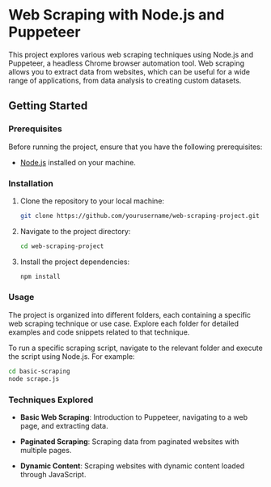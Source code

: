 

# Web Scraping with Node.js and Puppeteer

This project explores various web scraping techniques using Node.js and Puppeteer, a headless Chrome browser automation tool. Web scraping allows you to extract data from websites, which can be useful for a wide range of applications, from data analysis to creating custom datasets.

## Getting Started

### Prerequisites

Before running the project, ensure that you have the following prerequisites:

- [Node.js](https://nodejs.org/) installed on your machine.

### Installation

1. Clone the repository to your local machine:

   ```bash
   git clone https://github.com/yourusername/web-scraping-project.git
   ```

2. Navigate to the project directory:

   ```bash
   cd web-scraping-project
   ```

3. Install the project dependencies:

   ```bash
   npm install
   ```

### Usage

The project is organized into different folders, each containing a specific web scraping technique or use case. Explore each folder for detailed examples and code snippets related to that technique.

To run a specific scraping script, navigate to the relevant folder and execute the script using Node.js. For example:

```bash
cd basic-scraping
node scrape.js
```

### Techniques Explored

- **Basic Web Scraping**: Introduction to Puppeteer, navigating to a web page, and extracting data.

- **Paginated Scraping**: Scraping data from paginated websites with multiple pages.

- **Dynamic Content**: Scraping websites with dynamic content loaded through JavaScript.

